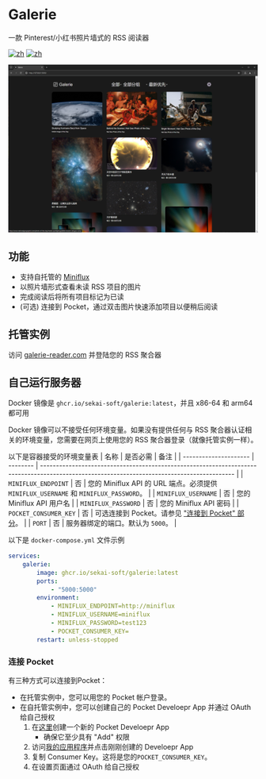 # Galerie
一款 Pinterest/小红书照片墙式的 RSS 阅读器

[![zh](https://img.shields.io/badge/docker-amd64-orange)](https://github.com/sekai-soft/galerie/pkgs/container/galerie)
[![zh](https://img.shields.io/badge/docker-arm64-teal)](https://github.com/sekai-soft/galerie/pkgs/container/galerie)

<img src="./screenshot.zh.png" alt="程序截图" width="768"/>

## 功能
* 支持自托管的 [Miniflux](https://miniflux.app)
* 以照片墙形式查看未读 RSS 项目的图片
* 完成阅读后将所有项目标记为已读
* (可选) 连接到 Pocket，通过双击图片快速添加项目以便稍后阅读

## 托管实例
访问 [galerie-reader.com](https://galerie-reader.com) 并登陆您的 RSS 聚合器

## 自己运行服务器
Docker 镜像是 `ghcr.io/sekai-soft/galerie:latest`，并且 x86-64 和 arm64 都可用

Docker 镜像可以不接受任何环境变量。如果没有提供任何与 RSS 聚合器认证相关的环境变量，您需要在网页上使用您的 RSS 聚合器登录（就像托管实例一样）。

以下是容器接受的环境变量表
| 名称                  | 是否必需 | 备注                                                                                                                                        |
| --------------------- | -------- | ------------------------------------------------------------------------------------------------------------------------------------------- |
| `MINIFLUX_ENDPOINT`   | 否       | 您的 Miniflux API 的 URL 端点。必须提供 `MINIFLUX_USERNAME` 和 `MINIFLUX_PASSWORD`。                                                        |
| `MINIFLUX_USERNAME`   | 否       | 您的 Miniflux API 用户名                                                                                                                    |
| `MINIFLUX_PASSWORD`   | 否       | 您的 Miniflux API 密码                                                                                                                      |
| `POCKET_CONSUMER_KEY` | 否       | 可选连接到 Pocket。请参见 ["连接到 Pocket" 部分](#connect-to-pocket)。                                                                      |
| `PORT`                | 否       | 服务器绑定的端口。默认为 `5000`。                                                                                                           |

以下是 `docker-compose.yml` 文件示例
```yml
services:
    galerie:
        image: ghcr.io/sekai-soft/galerie:latest
        ports:
            - "5000:5000"
        environment:
            - MINIFLUX_ENDPOINT=http://miniflux
            - MINIFLUX_USERNAME=miniflux
            - MINIFLUX_PASSWORD=test123
            - POCKET_CONSUMER_KEY=
        restart: unless-stopped
```

### 连接 Pocket
有三种方式可以连接到Pocket：

* 在托管实例中，您可以用您的 Pocket 帐户登录。
* 在自托管实例中，您可以创建自己的 Pocket Develoepr App 并通过 OAuth 给自己授权
    1. 在[这里](https://getpocket.com/developer/apps/new)创建一个新的 Pocket Develoepr App
        * 确保它至少具有 "Add" 权限
    2. 访问[我的应用程序](https://getpocket.com/developer/apps/)并点击刚刚创建的 Develoepr App
    3. 复制 Consumer Key。这将是您的`POCKET_CONSUMER_KEY`。
    4. 在设置页面通过 OAuth 给自己授权
